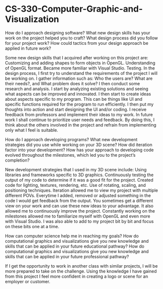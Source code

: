 # CS-330-Computer-Graphic-and-Visualization



How do I approach designing software?
    What new design skills has your work on the project helped you to craft?
    What design process did you follow for your project work?
    How could tactics from your design approach be applied in future work?
    
Some new design skills that I acquired after working on this project are:
Customizing and adding shapes to form objects in OpenGL.
Understanding of OpenGL format.
Became more familiar with Visual Studio.
Testing.
In the design process, I first try to understand the requirements of the project I will be working on. I gather information such as: Who the users are? What are their needs?, and What problem does it solve? I then conduct some research and analysis. I start by analyzing existing solutions and seeing what aspects can be improved and innovated. I then start to create ideas about aspects specific to my program. This can be things like UI and specific functions required for the program to run efficiently. I then put my thoughts into action and start designing the UI and/or coding. I receive feedback from professors and implement their ideas to my work.
In future work I shall continue to prioritize user needs and feedback. By doing this, I think about the others involved in the project and refrain from implementing only what I feel is suitable. 




How do I approach developing programs?
    What new development strategies did you use while working on your 3D scene?
    How did iteration factor into your development?
    How has your approach to developing code evolved throughout the milestones, which led you      to the 
    project’s completion?
    
New development strategies that I used in my 3D scene include:
Using libraries and frameworks specific to 3D graphics.
Continuously testing the output of my code to determine if it was a good fit for the project.
Created code for lighting, textures, rendering, etc.
Use of rotating, scaling, and positioning techniques.
Iteration allowed me to view my project with multiple different POVs. Everytime I added, removed or adjusted something in the code I would get feedback from the output. You sometimes get a different view on your work and can use these new ideas to your advantage. It also allowed me to continuously improve the project. 
Constantly working on the milestones allowed me to familiarize myself with OpenGL and even more with Visual Studio. I was also able to add to my project bit by bit and focus on these bits one at a time. 



    
How can computer science help me in reaching my goals?
    How do computational graphics and visualizations give you new knowledge and skills that can be applied in 
    your future educational pathway?
    How do computational graphics and visualizations give you new knowledge and skills that can be applied in 
    your future professional pathway?

If I get the opportunity to work in another class with similar projects, I will be more prepared to take on the challenge. Using the knowledge I have gained from this project I feel more confident in creating a logo or scene for an employer or customer. 
